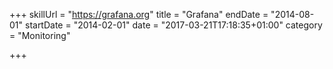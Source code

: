 +++
skillUrl = "https://grafana.org"
title = "Grafana"
endDate = "2014-08-01"
startDate = "2014-02-01"
date = "2017-03-21T17:18:35+01:00"
category = "Monitoring"

+++

